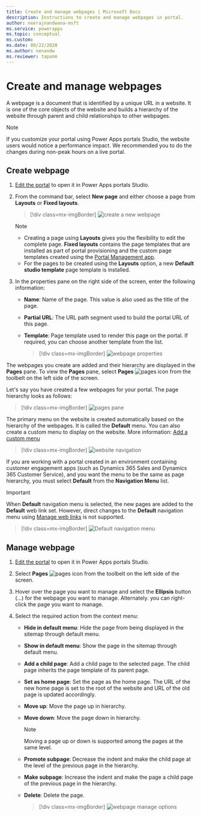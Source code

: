 ```yaml
---
title: Create and manage webpages | Microsoft Docs
description: Instructions to create and manage webpages in portal.
author: neerajnandwana-msft
ms.service: powerapps
ms.topic: conceptual
ms.custom: 
ms.date: 09/22/2020
ms.author: nenandw
ms.reviewer: tapanm
---
```


# Create and manage webpages

A webpage is a document that is identified by a unique URL in a website. It is one of the core objects of the website and builds a hierarchy of the website through parent and child relationships to other webpages.

> [!NOTE]
> If you customize your portal using Power Apps portals Studio, the website users would notice a performance impact. We recommended you to do the changes during non-peak hours on a live portal.

## Create webpage

1.  [Edit the portal](manage-existing-portals.md#edit) to open it in Power Apps portals Studio.  

2.  From the command bar, select **New page** and either choose a page from **Layouts** or **Fixed layouts**.

    > [!div class=mx-imgBorder]
    > ![create a new webpage](media/create-webpage.png "Create a new webpage")

    > [!NOTE]
    > - Creating a page using **Layouts** gives you the flexibility to edit the complete page. **Fixed layouts** contains the page templates that are installed as part of portal provisioning and the custom page templates created using the [Portal Management app](configure/configure-portal.md).
    > - For the pages to be created using the **Layouts** option, a new **Default studio template** page template is installed.

3.  In the properties pane on the right side of the screen, enter the following information:

    - **Name**: Name of the page. This value is also used as the title of the page.

    - **Partial URL**: The URL path segment used to build the portal URL of this page.

    - **Template**: Page template used to render this page on the portal. If required, you can choose another template from the list.

        > [!div class=mx-imgBorder]
        > ![webpage properties](media/webpage-props.png "Webpage properties")

The webpages you create are added and their hierarchy are displayed in the **Pages** pane. To view the **Pages** pane, select **Pages** ![pages icon](media/pages-icon.png "Pages icon") from the toolbelt on the left side of the screen.  

Let's say you have created a few webpages for your portal. The page hierarchy looks as follows:

> [!div class=mx-imgBorder]
> ![pages pane](media/pages-pane.png "Pages pane")  

The primary menu on the website is created automatically based on the hierarchy of the webpages. It is called the **Default** menu. You can also create a custom menu to display on the website. More information: [Add a custom menu](compose-page.md#add-a-custom-menu)

> [!div class=mx-imgBorder]
> ![website navigation](media/website-navigation.png "Website navigation")

If you are working with a portal created in an environment containing customer engagement apps (such as Dynamics 365 Sales and Dynamics 365 Customer Service), and you want the menu to be the same as page hierarchy, you must select **Default** from the **Navigation Menu** list.

> [!IMPORTANT]
> When **Default** navigation menu is selected, the new pages are added to the **Default** web link set. However, direct changes to the **Default** navigation menu using [Manage web links](configure/manage-web-links.md#default-web-link-set-and-navigation-menu-in-studio) is not supported.

> [!div class=mx-imgBorder]
> ![Default navigation menu](media/navigation-menu-default.png "Default navigation menu")

## Manage webpage

1.  [Edit the portal](manage-existing-portals.md#edit) to open it in Power Apps portals Studio.  

2.  Select **Pages** ![pages icon](media/pages-icon.png "Pages icon") from the toolbelt on the left side of the screen.  

3.  Hover over the page you want to manage and select the **Ellipsis** button (…) for the webpage you want to manage. Alternately. you can right-click the page you want to manage.

4.  Select the required action from the context menu:

    - **Hide in default menu**: Hide the page from being displayed in the sitemap through default menu.

    - **Show in default menu**: Show the page in the sitemap through default menu.

    - **Add a child page**: Add a child page to the selected page. The child page inherits the page template of its parent page.

    - **Set as home page**: Set the page as the home page. The URL of the new home page is set to the root of the website and URL of the old page is updated accordingly.

    - **Move up**: Move the page up in hierarchy.

    - **Move down**: Move the page down in hierarchy.

        > [!NOTE]
        > Moving a page up or down is supported among the pages at the same level.

    - **Promote subpage**: Decrease the indent and make the child page at the level of the previous page in the hierarchy.

    - **Make subpage**: Increase the indent and make the page a child page of the previous page in the hierarchy.

    - **Delete**: Delete the page.

        > [!div class=mx-imgBorder]
        > ![webpage manage options](media/webpage-manage-options.png "Webpage manage options")  

